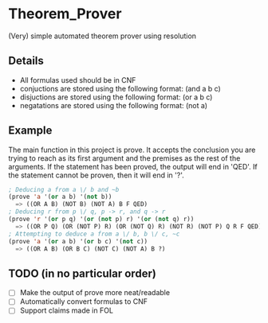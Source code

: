 # Theorem_Prover
(Very) simple automated theorem prover using resolution

## Details
* All formulas used should be in CNF
* conjuctions are stored using the following format: (and a b c)
* disjuctions are stored using the following format: (or a b c)
* negatations are stored using the following format: (not a)

## Example
The main function in this project is prove. It accepts the conclusion you are trying to reach as its first argument and the premises as the rest of the arguments. If the statement has been proved, the output will end in 'QED'. If the statement cannot be proven, then it will end in '?'.
``` CommonLisp
; Deducing a from a \/ b and ~b
(prove 'a '(or a b) '(not b))
  => ((OR A B) (NOT B) (NOT A) B F QED)
; Deducing r from p \/ q, p -> r, and q -> r
(prove 'r '(or p q) '(or (not p) r) '(or (not q) r))
  => ((OR P Q) (OR (NOT P) R) (OR (NOT Q) R) (NOT R) (NOT P) Q R F QED)
; Attempting to deduce a from a \/ b, b \/ c, ~c
(prove 'a '(or a b) '(or b c) '(not c))
  => ((OR A B) (OR B C) (NOT C) (NOT A) B ?)
```

## TODO (in no particular order)
- [ ] Make the output of prove more neat/readable
- [ ] Automatically convert formulas to CNF
- [ ] Support claims made in FOL
